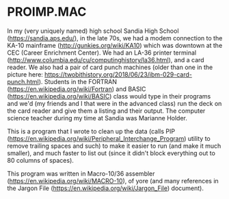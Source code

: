 # PROIMP.MAC

In my (very uniquely named) high school Sandia High School (https://sandia.aps.edu/), in the late 70s, we had a modem connection to the KA-10 mainframe (http://gunkies.org/wiki/KA10) which was downtown at the CEC (Career Enrichment Center).   We had an LA-36 printer terminal (http://www.columbia.edu/cu/computinghistory/la36.html), and a card reader.   We also had a pair of card punch machines (older than one in the picture here: https://twobithistory.org/2018/06/23/ibm-029-card-punch.html).    Students in the FORTRAN (https://en.wikipedia.org/wiki/Fortran) and BASIC (https://en.wikipedia.org/wiki/BASIC) class would type in their programs and we'd (my friends and I that were in the advanced class) run the deck on the card reader and give them a listing and their output.  The computer science teacher during my time at Sandia was Marianne Holder.

This is a program that I wrote to clean up the data (calls PIP (https://en.wikipedia.org/wiki/Peripheral_Interchange_Program) utility to remove trailing spaces and such) to make it easier to run (and make it much smaller), and much faster to list out (since it didn't block everything out to 80 columns of spaces).

This program was written in Macro-10/36 assembler (https://en.wikipedia.org/wiki/MACRO-10), of yore (and many references in the Jargon File (https://en.wikipedia.org/wiki/Jargon_File) document).
